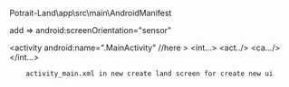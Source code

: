 
  Potrait-Land\app\src\main\AndroidManifest
  
  add  => android:screenOrientation="sensor"
  
 <activity android:name=".MainActivity"
        //here
           >
            <int...>
                <act../>
                <ca.../>
            </int...>
        </activity>
        
        activity_main.xml in new create land screen for create new ui
